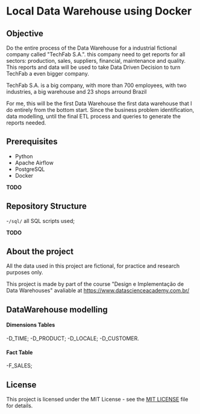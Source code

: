 # Local Data Warehouse using Docker

## Objective

Do the entire process of the Data Warehouse for a industrial fictional company called "TechFab S.A.". this company need to get reports for all sectors: production, sales, suppliers, financial, maintenance and quality. This reports and data will be used to take Data Driven Decision to turn TechFab a even bigger company.

TechFab S.A. is a big company, with more than 700 employees, with two industries, a big warehouse and 23 shops arround Brazil

For me, this will be the first Data Warehouse the first data warehouse that I do entirely from the bottom start. Since the business problem identification, data modelling, until the final ETL process and queries to generate the reports needed.

## Prerequisites

- Python
- Apache Airflow
- PostgreSQL
- Docker

**TODO**

## Repository Structure

-`/sql/` all SQL scripts used;

**TODO**

## About the project

All the data used in this project are fictional, for practice and research purposes only.

This project is made by part of the course "Design e Implementação de Data Warehouses" avaliable at https://www.datascienceacademy.com.br/

## DataWarehouse modelling

#### Dimensions Tables

-D_TIME;
-D_PRODUCT;
-D_LOCALE;
-D_CUSTOMER.

#### Fact Table

-F_SALES;

## License

This project is licensed under the MIT License - see the [MIT LICENSE](LICENSE) file for details.
